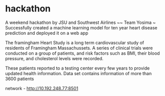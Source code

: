 # hackathon
A weekend hackathon by JSU and Southwest Airlines ~~ Team Yosima
~ Successfully created a machine learning model for ten year heart disease prediction and deployed it on a web app

 The framingham Heart Study is a long term cardiovascular study of residents of Framingham Massachussets. A series of clinical trials were conducted on a group of patients, and risk factors such as BMI, their blood pressure, and cholesterol levels were recorded.

These patients reported to a testing center every few years to provide updated health information.
Data set contains information of more than 3600 patients


network - http://10.192.248.77:8501
